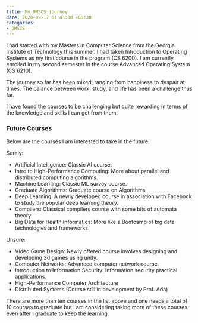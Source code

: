 ```yaml
---
title: My OMSCS journey
date: 2020-09-17 01:43:00 +05:30
categories:
- OMSCS
---
```


I had started with my Masters in Computer Science from the Georgia Institute of Technology this summer. I had taken Introduction to Operating Systems as my first course in the program (CS 6200). I am currently enrolled in my second semester in the course Advanced Operating System (CS 6210). 

The journey so far has been mixed, ranging from happiness to despair at times. The balance between work, study, and life has been a challenge thus far. 

I have found the courses to be challenging but quite rewarding in terms of the knowledge and skills I can get from them.

### Future Courses

Below are the courses I am interested to take in the future.

Surely:
* Artificial Intelligence: Classic AI course.
* Intro to High-Performance Computing: More about parallel and distributed computing algorithms.
* Machine Learning: Classic ML survey course.
* Graduate Algorithms: Graduate course on Algorithms.
* Deep Learning: A newly developed course in association with Facebook to study the popular deep learning theory.
* Compilers: Classical compilers course with some bits of automata theory.
* Big Data for Health Informatics: More like a Bootcamp of big data technologies and frameworks.

Unsure:
* Video Game Design: Newly offered course involves designing and developing 3d games using unity.
* Computer Networks: Advanced computer network course.
* Introduction to Information Security: Information security practical applications.
* High-Performance Computer Architecture
* Distributed Systems (Course still in development by Prof. Ada)

There are more than ten courses in the list above and one needs a total of 10 courses to graduate but I am considering taking more of these courses even after I graduate to keep the learning.
